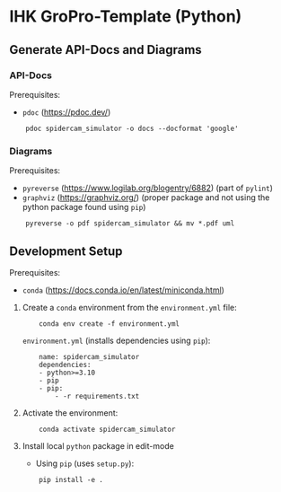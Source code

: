 
# IHK GroPro-Template (Python)

## Generate API-Docs and Diagrams
### API-Docs
Prerequisites:
- `pdoc` (https://pdoc.dev/)

```
    pdoc spidercam_simulator -o docs --docformat 'google' 
```

### Diagrams
Prerequisites:
- `pyreverse` (https://www.logilab.org/blogentry/6882) (part of `pylint`)
- `graphviz` (https://graphviz.org/) (proper package and not using the python package found using `pip`)

```
    pyreverse -o pdf spidercam_simulator && mv *.pdf uml
```


## Development Setup

Prerequisites:
- `conda` (https://docs.conda.io/en/latest/miniconda.html)

1. Create a `conda` environment from the `environment.yml` file:
    ```
        conda env create -f environment.yml
    ```

    `environment.yml` (installs dependencies using `pip`):
    ```
        name: spidercam_simulator
        dependencies:
        - python>=3.10
        - pip
        - pip:
            - -r requirements.txt
    ```

2. Activate the environment:
    ```
        conda activate spidercam_simulator
    ```

3. Install local `python` package in edit-mode
    - Using `pip` (uses `setup.py`):
    ```
        pip install -e .
    ```
